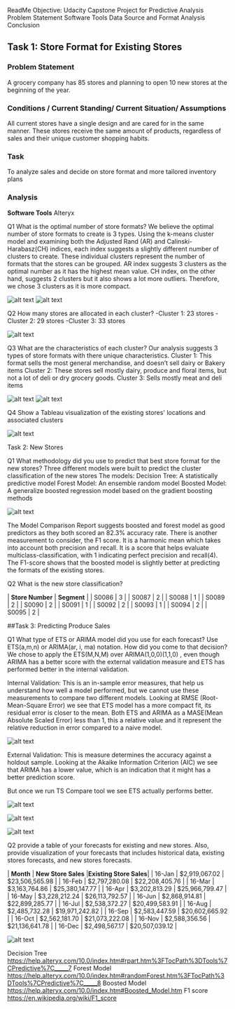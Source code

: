 ReadMe
Objective: Udacity Capstone Project for Predictive Analysis
Problem Statement
Software Tools
Data Source and Format
Analysis
Conclusion
## Task 1: Store Format for Existing Stores
### Problem Statement
A grocery company has 85 stores and planning to open 10 new stores at the beginning of the year.
### Conditions / Current Standing/ Current Situation/ Assumptions
All current stores have a single design and are cared for in the same manner. These stores receive the same amount of products, regardless of sales and their unique customer shopping habits.
### Task
To analyze sales and decide on store format and more tailored inventory plans
### Analysis
**Software Tools** Alteryx

Q1 What is the optimal number of store formats?
We believe the optimal number of store formats to create is 3 types.
Using the k-means cluster model and examining both the Adjusted Rand (AR) and Calinski-Harabasz(CH) indices, each index suggests a slightly different number of clusters to create. These individual clusters represent the number of formats that the stores can be grouped. AR index suggests 3 clusters as the optimal number as it has the highest mean value. CH index, on the other hand, suggests 2 clusters but it also shows a lot more outliers. Therefore, we chose 3 clusters as it is more compact.

![alt text](images/1_cluster_analysis.jpg "Cluster Analysis")
![alt text](images/2_cluster_tables.jpg "Cluster Tables")

Q2 How many stores are allocated in each cluster?
-Cluster 1: 23 stores
-Cluster 2: 29 stores
-Cluster 3: 33 stores

![alt text](images/2_cluster_sizes.jpg "Cluster Sizes")

Q3 What are the characteristics of each cluster?
Our analysis suggests 3 types of store formats with there unique characteristics.
Cluster 1: This format sells the most general merchandise, and doesn’t sell dairy or Bakery items
Cluster 2: These stores sell mostly dairy, produce and floral items, but not a lot of deli or dry grocery goods.
Cluster 3: Sells mostly meat and deli items

![alt text](images/4_Cluster_sizes2.jpg "Cluster Sizes")
![alt text](images/4_Cluster_SolutionPCA.jpg "Cluster PCA")

Q4 Show a Tableau visualization of the existing stores' locations and associated clusters

![alt text](images/5_tableau_streets.jpg "Tableau Map")

Task 2: New Stores

Q1 What methodology did you use to predict that best store format for the new stores?
Three different models were built to predict the cluster classification of the new stores
The models:
Decision Tree: A statistically predictive model
Forest Model: An ensemble random model
Boosted Model: A generalize boosted regression model based on the gradient boosting methods

![alt text](images/6_ModelBM.jpg "Model Comparison Report")

The Model Comparison Report suggests boosted and forest model as good predictors as they both scored an 82.3% accuracy rate. There is another measurement to consider, the F1 score. It is a harmonic mean which takes into account both precision and recall. It is a score that helps evaluate multiclass-classification, with 1 indicating perfect precision and recall(4).
The F1-score shows that the boosted model is slightly better at predicting the formats of the existing stores.

Q2 What is the new store classification?

| **Store Number** | **Segment** |
| S0086 | 3 |
| S0087 | 2 |
| S0088 | 1 |
| S0089 | 2 |
| S0090 | 2 |
| S0091 | 1 |
| S0092 | 2 |
| S0093 | 1 |
| S0094 | 2 |
| S0095 | 2 |

##Task 3: Predicting Produce Sales

Q1 What type of ETS or ARIMA model did you use for each forecast? Use ETS(a,m,n) or ARIMA(ar, i, ma) notation. How did you come to that decision?
We chose to apply the ETS(M,N,M) over ARIMA(1,0,0)(1,1,0) , even though ARIMA has a better score with the external validation measure and ETS has performed better in the internal validation.

Internal Validation:
This is an in-sample error measures, that help us understand how well a model performed, but we cannot use these measurements to compare two different models. Looking at RMSE (Root-Mean-Square Error) we see that ETS model has a more compact fit, its residual error is closer to the mean. Both ETS and ARIMA as a MASE(Mean Absolute Scaled Error) less than 1, this a relative value and it represent the relative reduction in error compared to a naive model.

![alt text](images/7_Summary.jpg "Model Summary")

External Validation:
This is measure determines the accuracy against a holdout sample. Looking at the Akaike Information Criterion (AIC) we see that ARIMA has a lower value, which is an indication that it might has a better prediction score.

But once we run TS Compare tool we see ETS actually performs better.

![alt text](images/8_Accuracy_Measure.jpg "Model Accuracy Measurements")

![alt text](images/9_forecast_graphETS.jpg "Forecast for ETS model")

![alt text](images/10_forecast_graphARIMA.jpg "Forecast for ARIMA model")

Q2 provide a table of your forecasts for existing and new stores. Also, provide visualization of your forecasts that includes historical data, existing stores forecasts, and new stores forecasts.

| **Month** | **New Store Sales** |**Existing Store Sales**|
| 16-Jan | $2,919,067.02 | $23,506,565.98 |
| 16-Feb | $2,797,280.08 | $22,208,405.76 |
| 16-Mar | $3,163,764.86 | $25,380,147.77 |
| 16-Apr | $3,202,813.29 | $25,966,799.47 |
| 16-May | $3,228,212.24 | $26,113,792.57 |
| 16-Jun | $2,868,914.81 | $22,899,285.77 |
| 16-Jul | $2,538,372.27 | $20,499,583.91 |
| 16-Aug | $2,485,732.28 | $19,971,242.82 |
| 16-Sep | $2,583,447.59 | $20,602,665.92 |
| 16-Oct | $2,562,181.70 | $21,073,222.08 |
| 16-Nov | $2,588,356.56 | $21,136,641.78 |
| 16-Dec | $2,498,567.17 | $20,507,039.12 |


![alt text](images/11_final_table.jpg "Tableau Time Series Visualization")



Decision Tree
https://help.alteryx.com/10.0/index.htm#rpart.htm%3FTocPath%3DTools%7CPredictive%7C_____7
Forest Model 
https://help.alteryx.com/10.0/index.htm#randomForest.htm%3FTocPath%3DTools%7CPredictive%7C_____8
Boosted Model
https://help.alteryx.com/10.0/index.htm#Boosted_Model.htm
F1 score
https://en.wikipedia.org/wiki/F1_score
